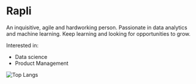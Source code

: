 # Rapli

An inquisitive, agile and hardworking person. Passionate in data analytics and machine learning. Keep learning and looking for opportunities to grow.

Interested in: 
<ul>
    <li>Data science</li>
    <li>Product Management</li>
</ul>

![Top Langs](https://github-readme-stats.vercel.app/api/top-langs/?username=bulgogipedas&theme=tokyonight&layout=compact)

